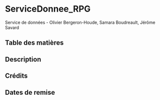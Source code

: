 # ServiceDonnee_RPG
Service de données - Olivier Bergeron-Houde, Samara Boudreault, Jérôme Savard

## Table des matières  
## Description
## Crédits
## Dates de remise
